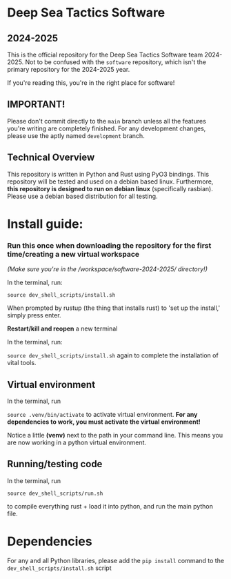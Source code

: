# Deep Sea Tactics Software
## 2024-2025

This is the official repository for the Deep Sea Tactics Software team 2024-2025. Not to be confused with the `software` repository, which isn't the primary repository for the 2024-2025 year.

If you're reading this, you're in the right place for software!

## IMPORTANT!

Please don't commit directly to the `main` branch unless all the features you're writing are completely finished. For any development changes, please use the aptly named `development` branch.

## Technical Overview

This repository is written in Python and Rust using PyO3 bindings. This repository will be tested and used on a debian based linux. Furthermore, **this repository is designed to run on debian linux** (specifically rasbian). Please use a debian based distribution for all testing.

# Install guide:
### Run this once when downloading the repository for the first time/creating a new virtual workspace

*(Make sure you're in the /workspace/software-2024-2025/ directory!)*

In the terminal, run:

`source dev_shell_scripts/install.sh`

When prompted by rustup (the thing that installs rust) to 'set up the install,' simply press enter.

**Restart/kill and reopen** a new terminal

In the terminal, run:

`source dev_shell_scripts/install.sh` again to complete the installation of vital tools.

## Virtual environment

In the terminal, run

`source .venv/bin/activate` to activate virtual environment. **For any dependencies to work, you must activate the virtual environment!**

Notice a little **(venv)** next to the path in your command line. This means you are now working in a python virtual environment.

## Running/testing code

In the terminal, run

`source dev_shell_scripts/run.sh`

to compile everything rust + load it into python, and run the main python file.

# Dependencies

For any and all Python libraries, please add the `pip install` command to the `dev_shell_scripts/install.sh` script
